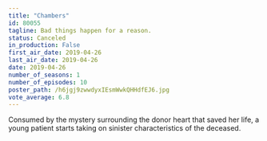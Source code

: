 ```yaml
---
title: "Chambers"
id: 80055
tagline: Bad things happen for a reason.
status: Canceled
in_production: False
first_air_date: 2019-04-26
last_air_date: 2019-04-26
date: 2019-04-26
number_of_seasons: 1
number_of_episodes: 10
poster_path: /h6jgj9zwwdyxIEsmWwkQHHdfEJ6.jpg
vote_average: 6.8
---
```


Consumed by the mystery surrounding the donor heart that saved her life, a young patient starts taking on sinister characteristics of the deceased.
